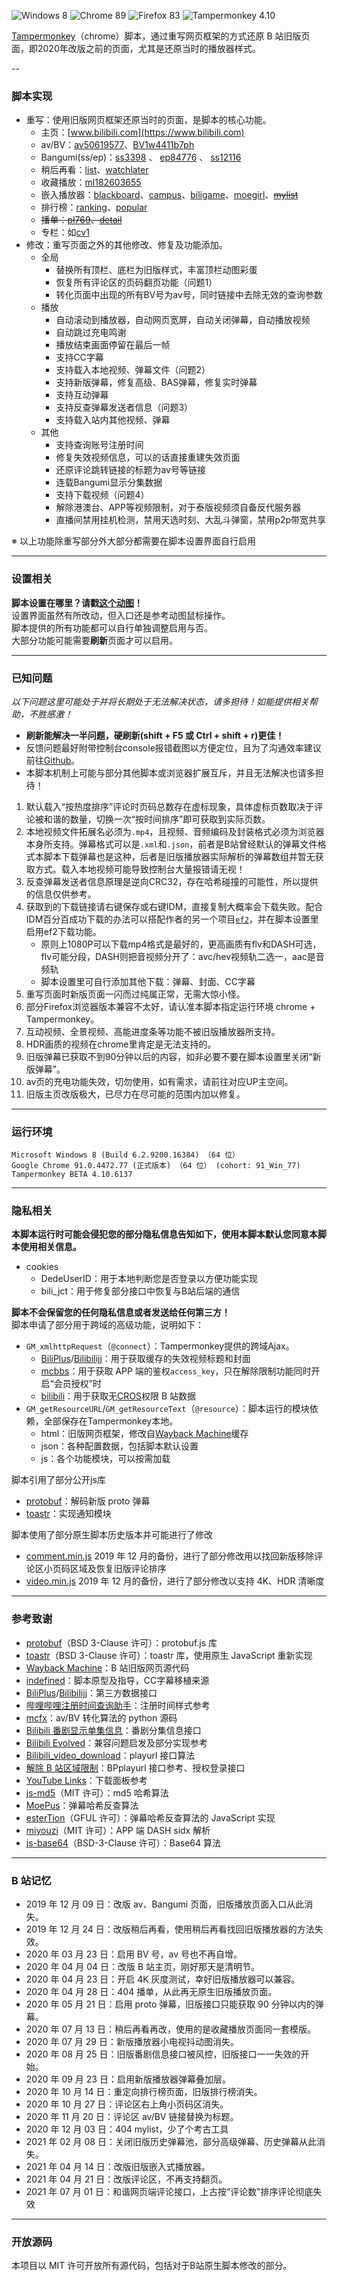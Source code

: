 ![Windows 8](https://img.shields.io/badge/Microsoft_Windows_8-pass-green.svg?longCache=true) ![Chrome 89](https://img.shields.io/badge/Google_Chrome_91-pass-green.svg?longCache=true) ![Firefox 83](https://img.shields.io/badge/Mozilla_Firefox_89-pass-green.svg?longCache=true) ![Tampermonkey 4.10](https://img.shields.io/badge/Tampermonkey_4.13-pass-green.svg?longCache=true)

[Tampermonkey](https://www.tampermonkey.net/)（chrome）脚本，通过重写网页框架的方式还原 B 站旧版页面，即2020年改版之前的页面，尤其是还原当时的播放器样式。

--

### 脚本实现

- 重写：使用旧版网页框架还原当时的页面，是脚本的核心功能。
   - 主页：[www.bilibili.com](https://www.bilibili.com)
   - av/BV：[av50619577](https://www.bilibili.com/video/av50619577 "Brambly Boundaries")、[BV1w4411b7ph](https://www.bilibili.com/video/BV1w4411b7ph "Brambly Boundaries")
   - Bangumi(ss/ep)：[ss3398](https://www.bilibili.com/bangumi/play/ss3398 "冰菓") 、 [ep84776](https://www.bilibili.com/bangumi/play/ep84776 "深具传统的古典文学部之重生") 、 [ss12116](https://www.bilibili.com/bangumi/play/ss12116/ "声之形")
   - 稍后再看：[list](https://www.bilibili.com/watchlater/#/list "播放列表")、[watchlater](https://www.bilibili.com/medialist/play/watchlater "播放全部")
   - 收藏播放：[ml182603655](https://www.bilibili.com/medialist/play/ml182603655 "bilibili moe 2018 日本动画场应援")
   - 嵌入播放器：[blackboard](https://www.bilibili.com/blackboard/topic/activity-2020bangumiQ1_web.html "bilibili 2020 一月新番导视")、[campus](https://campus.bilibili.com/index.html "哔哩哔哩校园招聘")、[biligame](https://www.biligame.com/detail/?id=101644 "魔法纪录  魔法少女小圆外传")、[moegirl](https://zh.moegirl.org/%E4%B8%9C%E6%96%B9M-1%E6%BC%AB%E6%89%8D "东方M-1漫才")、~~[mylist](https://www.bilibili.com/mylist8 "缘之空")~~
   - 排行榜：[ranking](https://www.bilibili.com/ranking)、[popular](https://www.bilibili.com/v/popular)
   - ~~播单：[pl769](https://www.bilibili.com/playlist/video/pl769 "bilibili moe 2018 日本动画场应援")、[detail](https://www.bilibili.com/playlist/detail/pl769 "bilibili moe 2018 日本动画场应援")~~
   - 专栏：如[cv1](https://www.bilibili.com/video/cv1)
- 修改：重写页面之外的其他修改、修复及功能添加。
   - 全局
      - 替换所有顶栏、底栏为旧版样式，丰富顶栏动图彩蛋
      - 恢复所有评论区的页码翻页功能（问题1）
      - 转化页面中出现的所有BV号为av号，同时链接中去除无效的查询参数
   - 播放
      - 自动滚动到播放器，自动网页宽屏，自动关闭弹幕，自动播放视频
      - 自动跳过充电鸣谢
      - 播放结束画面停留在最后一帧
      - 支持CC字幕
      - 支持载入本地视频、弹幕文件（问题2）
      - 支持新版弹幕，修复高级、BAS弹幕，修复实时弹幕
      - 支持互动弹幕
      - 支持反查弹幕发送者信息（问题3）
      - 支持载入站内其他视频、弹幕
   - 其他
      - 支持查询账号注册时间
      - 修复失效视频信息，可以的话直接重建失效页面
      - 还原评论跳转链接的标题为av号等链接
      - 连载Bangumi显示分集数据
      - 支持下载视频（问题4） 
      - 解除港澳台、APP等视频限制，对于泰版视频须自备反代服务器
      - 直播间禁用挂机检测，禁用天选时刻、大乱斗弹窗，禁用p2p带宽共享

※ 以上功能除重写部分外大部分都需要在脚本设置界面自行启用

---

### 设置相关

**脚本设置在哪里？请戳[这个动图](https://s1.ax1x.com/2020/04/07/GgUKUS.gif)！**  
设置界面虽然有所改动，但入口还是参考动图鼠标操作。  
脚本提供的所有功能都可以自行单独调整启用与否。  
大部分功能可能需要**刷新**页面才可以启用。

---

### 已知问题

_以下问题这里可能处于并将长期处于无法解决状态，请多担待！如能提供相关帮助，不胜感激！_  
- **刷新能解决一半问题，硬刷新(shift + F5 或 Ctrl + shift + r)更佳！**  
- 反馈问题最好附带控制台console报错截图以方便定位，且为了沟通效率建议前往[Github](https://github.com/MotooriKashin/Bilibili-Old/issues)。
- 本脚本机制上可能与部分其他脚本或浏览器扩展互斥，并且无法解决也请多担待！

1. 默认载入“按热度排序”评论时页码总数存在虚标现象，具体虚标页数取决于评论被和谐的数量，切换一次“按时间排序”即可获取到实际页数。
2. 本地视频文件拓展名必须为`.mp4`，且视频、音频编码及封装格式必须为浏览器本身所支持。弹幕格式可以是`.xml`和`.json`，前者是B站曾经默认的弹幕文件格式本脚本下载弹幕也是这种，后者是旧版播放器实际解析的弹幕数组并暂无获取方式。载入本地视频可能导致控制台大量报错请无视！
3. 反查弹幕发送者信息原理是逆向CRC32，存在哈希碰撞的可能性，所以提供的信息仅供参考。
4. 获取到的下载链接请右键保存或右键IDM，直接复制大概率会下载失败。配合IDM百分百成功下载的办法可以搭配作者的另一个项目[`ef2`](https://github.com/MotooriKashin/ef2)，并在脚本设置里启用ef2下载功能。
   - 原则上1080P可以下载mp4格式是最好的，更高画质有flv和DASH可选，flv可能分段，DASH则把音视频分开了：avc/hev视频轨二选一，aac是音频轨
   - 脚本设置里可自行添加其他下载：弹幕、封面、CC字幕
5. 重写页面时新版页面一闪而过纯属正常，无需大惊小怪。
6. 部分Firefox浏览器版本兼容不太好，请认准本脚本指定运行环境 chrome + Tampermonkey。
7. 互动视频、全景视频、高能进度条等功能不被旧版播放器所支持。
8. HDR画质的视频在chrome里肯定是无法支持的。
9. 旧版弹幕已获取不到90分钟以后的内容，如非必要不要在脚本设置里关闭“新版弹幕”。
10. av页的充电功能失效，切勿使用，如有需求，请前往对应UP主空间。
11. 旧版主页改版极大，已尽力在尽可能的范围内加以修复。


---

### 运行环境

```
Microsoft Windows 8 (Build 6.2.9200.16384) （64 位）
Google Chrome 91.0.4472.77 (正式版本) （64 位） (cohort: 91_Win_77)
Tampermonkey BETA 4.10.6137
```

---

### 隐私相关
**本脚本运行时可能会侵犯您的部分隐私信息告知如下，使用本脚本默认您同意本脚本使用相关信息。**  
- cookies
  - DedeUserID：用于本地判断您是否登录以方便功能实现
  - bili_jct：用于修复部分接口中恢复与B站后端的通信  

**脚本不会保留您的任何隐私信息或者发送给任何第三方！**  
脚本申请了部分用于跨域的高级功能，说明如下：
- `GM_xmlhttpRequest`（`@connect`）：Tampermonkey提供的跨域Ajax。
  - [BiliPlus](https://www.biliplus.com/)/[Bilibilijj](https://www.jijidown.com/)：用于获取缓存的失效视频标题和封面
  - [mcbbs](https://www.mcbbs.net)：用于获取 APP 端的鉴权`access_key`，只在解除限制功能同时开启“会员授权”时
  - [bilibili](https://www.bilibili.com)：用于获取无[CROS](https://developer.mozilla.org/zh-CN/docs/Web/HTTP/Access_control_CORS "Cross-origin resource sharing")权限 B 站数据
- `GM_getResourceURL`/`GM_getResourceText`（`@resource`）：脚本运行的模块依赖，全部保存在Tampermonkey本地。
    - html：旧版网页框架，修改自[Wayback Machine](https://archive.org/web/)缓存
    - json：各种配置数据，包括脚本默认设置
    - js：各个功能模块，可以按需加载
  
脚本引用了部分公开js库
- [protobuf](https://github.com/protobufjs/protobuf.js)：解码新版 proto 弹幕
- [toastr](https://github.com/CodeSeven/toastr/)：实现通知模块
  
脚本使用了部分原生脚本历史版本并可能进行了修改  
- [comment.min.js](https://github.com/MotooriKashin/Bilibili-Old/tree/master/src/comment.min.js) 2019 年 12 月的备份，进行了部分修改用以找回新版移除评论区小页码区域及恢复旧版评论排序
- [video.min.js](https://github.com/MotooriKashin/Bilibili-Old/tree/master/src/video.min.js) 2019 年 12 月的备份，进行了部分修改以支持 4K、HDR 清晰度

---

### 参考致谢

- [protobuf](https://github.com/protobufjs/protobuf.js)（BSD 3-Clause 许可）：protobuf.js 库
- [toastr](https://github.com/CodeSeven/toastr/)（BSD 3-Clause 许可）：toastr 库，使用原生 JavaScript 重新实现
- [Wayback Machine](https://archive.org/web/)：B 站旧版网页源代码
- [indefined](https://github.com/indefined/)：脚本原型及指导，CC字幕移植来源
- [BiliPlus](https://www.biliplus.com/)/[Bilibilijj](https://www.jijidown.com/)：第三方数据接口
- [哔哩哔哩注册时间查询助手](https://greasyfork.org/zh-CN/scripts/382542)：注册时间样式参考
- [mcfx](https://www.zhihu.com/question/381784377/answer/1099438784)：av/BV 转化算法的 python 源码
- [Bilibili 番剧显示单集信息](https://greasyfork.org/scripts/37970)：番剧分集信息接口
- [Bilibili Evolved](https://github.com/the1812/Bilibili-Evolved)：兼容问题启发及部分实现参考
- [Bilibili_video_download](https://github.com/Henryhaohao/Bilibili_video_download)：playurl 接口算法
- [解除 B 站区域限制](https://greasyfork.org/scripts/25718)：BPplayurl 接口参考、授权登录接口
- [YouTube Links](https://greasyfork.org/zh-CN/scripts/5566)：下载面板参考
- [js-md5](https://github.com/emn178/js-md5)（MIT 许可）：md5 哈希算法
- [MoePus](https://moepus.oicp.net/2016/11/27/crccrack/ "用crc彩虹表反向B站弹幕“匿名”？我不想浪费内存，但是要和彩虹表一样快！")：弹幕哈希反查算法
- [esterTion](https://github.com/esterTion/BiliBili_crc2mid)（GFUL 许可）：弹幕哈希反查算法的 JavaScript 实现
- [miyouzi](https://github.com/miyouzi/bilibili-helper/raw/0316840c56b3295377fc0f6b7095daa54bc6ac9d/packages/unblock-area-limit/src/api/biliplus.ts)（MIT 许可）：APP 端 DASH sidx 解析
- [js-base64](https://github.com/dankogai/js-base64)（BSD-3-Clause 许可）：Base64 算法

---

### B 站记忆

- 2019 年 12 月 09 日：改版 av、Bangumi 页面，旧版播放页面入口从此消失。
- 2019 年 12 月 24 日：改版稍后再看，使用稍后再看找回旧版播放器的方法失效。
- 2020 年 03 月 23 日：启用 BV 号，av 号也不再自增。
- 2020 年 04 月 04 日：改版 B 站主页，刚好那天是清明节。
- 2020 年 04 月 23 日：开启 4K 灰度测试，幸好旧版播放器可以兼容。
- 2020 年 04 月 28 日：404 播单，从此再无原生旧版播放页面。
- 2020 年 05 月 21 日：启用 proto 弹幕，旧版接口只能获取 90 分钟以内的弹幕。
- 2020 年 07 月 13 日：稍后再看再改，使用的是收藏播放页面同一套模版。
- 2020 年 07 月 29 日：新版播放器小电视抖动图消失。
- 2020 年 08 月 25 日：旧版番剧信息接口被风控，旧版接口一一失效的开始。
- 2020 年 09 月 23 日：启用新版播放器弹幕叠加层。
- 2020 年 10 月 14 日：重定向排行榜页面，旧版排行榜消失。
- 2020 年 10 月 27 日：评论区右上角小页码区消失。
- 2020 年 11 月 20 日：评论区 av/BV 链接替换为标题。
- 2020 年 12 月 03 日：404 mylist，少了个考古工具
- 2021 年 02 月 08 日：关闭旧版历史弹幕池，部分高级弹幕、历史弹幕从此消失。
- 2021 年 04 月 14 日：改版旧版嵌入式播放器。
- 2021 年 04 月 21 日：改版评论区，不再支持翻页。
- 2021 年 07 月 01 日：和谐网页端评论接口，上古按“评论数”排序评论彻底失效

---

### 开放源码
本项目以 MIT 许可开放所有源代码，包括对于B站原生脚本修改的部分。